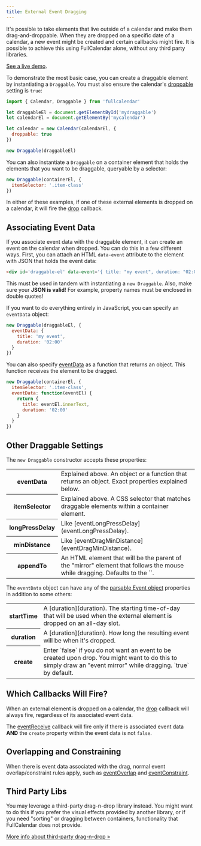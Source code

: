 ```yaml
---
title: External Event Dragging
---
```


It's possible to take elements that live outside of a calendar and make them drag-and-droppable. When they are dropped on a specific date of a calendar, a new event might be created and certain callbacks might fire. It is possible to achieve this using FullCalendar alone, without any third party libraries.

[See a live demo](external-dragging-demo).

To demonstrate the most basic case, you can create a draggable element by instantiating a `Draggable`. You must also ensure the calendar's [droppable](droppable) setting is `true`:

```js
import { Calendar, Draggable } from 'fullcalendar'

let draggableEl = document.getElementById('mydraggable')
let calendarEl = document.getElementBy('mycalendar')

let calendar = new Calendar(calendarEl, {
  droppable: true
})

new Draggable(draggableEl)
```

You can also instantiate a `Draggable` on a container element that holds the elements that you want to be draggable, queryable by a selector:

```js
new Draggable(containerEl, {
  itemSelector: '.item-class'
})
```

In either of these examples, if one of these external elements is dropped on a calendar, it will fire the [drop](drop) callback.


## Associating Event Data

If you associate event data with the draggable element, it can create an event on the calendar when dropped. You can do this in a few different ways. First, you can attach an HTML `data-event` attribute to the element with JSON that holds the event data:

```html
<div id='draggable-el' data-event='{ title: "my event", duration: "02:00" }'>drag me</div>
```

This must be used in tandem with instantiating a `new Draggable`. Also, make sure your **JSON is valid**! For example, property names must be enclosed in double quotes!

If you want to do everything entirely in JavaScript, you can specify an `eventData` object:

```js
new Draggable(draggableEl, {
  eventData: {
    title: 'my event',
    duration: '02:00'
  }
})
```

You can also specify [eventData](eventData) as a function that returns an object. This function receives the element to be dragged.

```js
new Draggable(containerEl, {
  itemSelector: '.item-class',
  eventData: function(eventEl) {
    return {
      title: eventEl.innerText,
      duration: '02:00'
    }
  }
})
```


## Other Draggable Settings

The `new Draggable` constructor accepts these properties:

<table>

<tr>
<th>eventData</th>
<td markdown='1'>
Explained above. An object or a function that returns an object. Exact properties explained below.
</td>
</tr>

<tr>
<th>itemSelector</th>
<td markdown='1'>
Explained above. A CSS selector that matches draggable elements within a container element.
</td>
</tr>

<tr>
<th>longPressDelay</th>
<td markdown='1'>
Like [eventLongPressDelay](eventLongPressDelay).
</td>
</tr>

<tr>
<th>minDistance</th>
<td markdown='1'>
Like [eventDragMinDistance](eventDragMinDistance).
</td>
</tr>

<tr>
<th>appendTo</th>
<td markdown='1'>
An HTML element that will be the parent of the "mirror" element that follows the mouse while dragging. Defaults to the `<body>`.
</td>
</tr>

</table>

The `eventData` object can have any of the [parsable Event object](event-parsing) properties in addition to some others:

<table>

<tr>
<th>startTime</th>
<td markdown='1'>
A [duration](duration). The starting time-of-day that will be used when the external element is dropped on an all-day slot.
</td>
</tr>

<tr>
<th>duration</th>
<td markdown='1'>
A [duration](duration). How long the resulting event will be when it's dropped.
</td>
</tr>

<tr>
<th>create</th>
<td markdown='1'>
Enter `false` if you do not want an event to be created upon drop. You might want to do this to simply draw an "event mirror" while dragging. `true` by default.
</td>
</tr>

</table>


## Which Callbacks Will Fire?

When an external element is dropped on a calendar, the [drop](drop) callback will always fire, regardless of its associated event data.

The [eventReceive](eventReceive) callback will fire only if there is associated event data **AND** the `create` property within the event data is not `false`.


## Overlapping and Constraining

When there is event data associated with the drag, normal event overlap/constraint rules apply, such as [eventOverlap](eventOverlap) and [eventConstraint](eventConstraint).



## Third Party Libs

You may leverage a third-party drag-n-drop library instead. You might want to do this if you prefer the visual effects provided by another library, or if you need "sorting" or dragging between containers, functionality that FullCalendar does not provide.

[More info about third-party drag-n-drop &raquo;](third-party-dragging)
